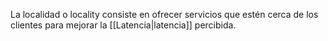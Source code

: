 La localidad o locality consiste en ofrecer servicios que estén cerca de los clientes para mejorar la [[Latencia|latencia]] percibida.